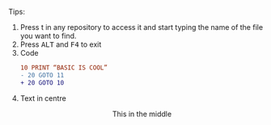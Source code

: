 Tips:
1. Press t in any repository to access it and start typing the name of the file you want to find.
0. Press <kbd>ALT</kbd> and <kbd>F4</kbd> to exit
0. Code
    ```diff
    10 PRINT “BASIC IS COOL”
    - 20 GOTO 11
    + 20 GOTO 10
    ```
0. Text in centre
    <div align="center">
        <p>This in the middle</p>
    </div>





